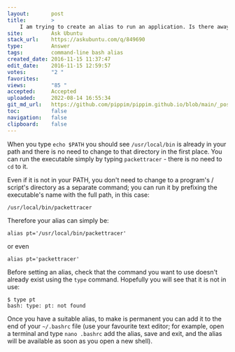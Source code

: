 ```yaml
---
layout:       post
title:        >
    I am trying to create an alias to run an application. Is there away to bypass creating an alias just to change directories?
site:         Ask Ubuntu
stack_url:    https://askubuntu.com/q/849690
type:         Answer
tags:         command-line bash alias
created_date: 2016-11-15 11:37:47
edit_date:    2016-11-15 12:59:57
votes:        "2 "
favorites:    
views:        "85 "
accepted:     Accepted
uploaded:     2022-08-14 16:55:34
git_md_url:   https://github.com/pippim/pippim.github.io/blob/main/_posts/2016/2016-11-15-I-am-trying-to-create-an-alias-to-run-an-application.-Is-there-away-to-bypass-creating-an-alias-just-to-change-directories_.md
toc:          false
navigation:   false
clipboard:    false
---
```


When you type `echo $PATH` you should see `/usr/local/bin` is already in your path and there is no need to change to that directory in the first place. You can run the executable simply by typing `packettracer` - there is no need to `cd` to it.

Even if it is not in your PATH, you don't need to change to a program's / script's directory as a separate command; you can run it by prefixing the executable's name with the full path, in this case:

``` 
/usr/local/bin/packettracer
```

Therefore your alias can simply be:

``` 
alias pt='/usr/local/bin/packettracer'
```

or even

``` 
alias pt='packettracer'
```

Before setting an alias, check that the command you want to use doesn't already exist using the `type` command. Hopefully you will see that it is not in use:

``` 
$ type pt
bash: type: pt: not found
```

Once you have a suitable alias, to make is permanent you can add it to the end of your `~/.bashrc` file (use your favourite text editor; for example, open a terminal and type `nano .bashrc` add the alias, save and exit, and the alias will be available as soon as you open a new shell).
